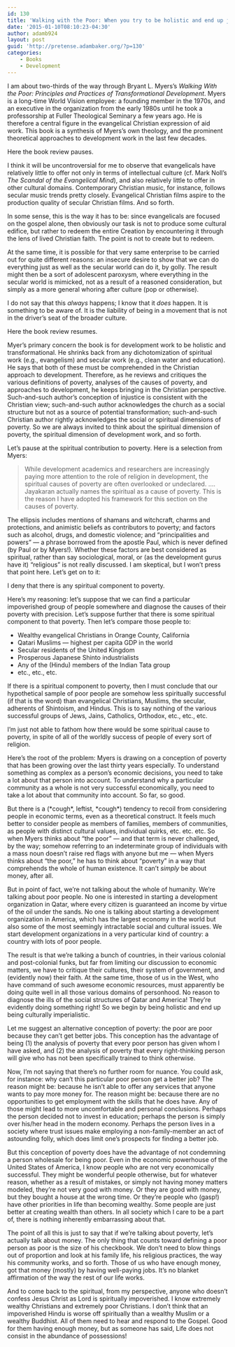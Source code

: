 ```yaml
---
id: 130
title: 'Walking with the Poor: When you try to be holistic and end up just being offensive'
date: '2015-01-10T08:10:23-04:30'
author: adamb924
layout: post
guid: 'http://pretense.adambaker.org/?p=130'
categories:
    - Books
    - Development
---
```


I am about two-thirds of the way through Bryant L. Myers’s *Walking With the Poor: Principles and Practices of Transformational Development*. Myers is a long-time World Vision employee: a founding member in the 1970s, and an executive in the organization from the early 1980s until he took a professorship at Fuller Theological Seminary a few years ago. He is therefore a central figure in the evangelical Christian expression of aid work. This book is a synthesis of Myers’s own theology, and the prominent theoretical approaches to development work in the last few decades.

Here the book review pauses.

I think it will be uncontroversial for me to observe that evangelicals have relatively little to offer not only in terms of intellectual culture (cf. Mark Noll’s *The Scandal of the Evangelical Mind*), and also relatively little to offer in other cultural domains. Contemporary Christian music, for instance, follows secular music trends pretty closely. Evangelical Christian films aspire to the production quality of secular Christian films. And so forth.

In some sense, this is the way it has to be: since evangelicals are focused on the gospel alone, then obviously our task is not to produce some cultural edifice, but rather to redeem the entire Creation by encountering it through the lens of lived Christian faith. The point is not to create but to redeem.

At the same time, it is possible for that very same enterprise to be carried out for quite different reasons: an insecure desire to show that we can do everything just as well as the secular world can do it, by golly. The result might then be a sort of adolescent paroxysm, where everything in the secular world is mimicked, not as a result of a reasoned consideration, but simply as a more general whoring after culture (pop or otherwise).

I do not say that this *always* happens; I know that it *does* happen. It is something to be aware of. It is the liability of being in a movement that is not in the driver’s seat of the broader culture.

Here the book review resumes.

Myer’s primary concern the book is for development work to be holistic and transformational. He shrinks back from any dichotomization of spiritual work (e.g., evangelism) and secular work (e.g., clean water and education). He says that both of these must be comprehended in the Christian approach to development. Therefore, as he reviews and critiques the various definitions of poverty, analyses of the causes of poverty, and approaches to development, he keeps bringing in the Christian perspective. Such-and-such author’s conception of injustice is consistent with the Christian view; such-and-such author acknowledges the church as a social structure but not as a source of potential transformation; such-and-such Christian author rightly acknowledges the social or spiritual dimensions of poverty. So we are always invited to think about the spiritual dimension of poverty, the spiritual dimension of development work, and so forth.

Let’s pause at the spiritual contribution to poverty. Here is a selection from Myers:

> While development academics and researchers are increasingly paying more attention to the role of religion in development, the spiritual causes of poverty are often overlooked or undeclared. …. Jayakaran actually names the spiritual as a cause of poverty. This is the reason I have adopted his framework for this section on the causes of poverty.

The ellipsis includes mentions of shamans and witchcraft, charms and protections, and animistic beliefs as contributors to poverty; and factors such as alcohol, drugs, and domestic violence; and “principalities and powers” — a phrase borrowed from the apostle Paul, which is never defined (by Paul or by Myers!). Whether these factors are best considered as spiritual, rather than say sociological, moral, or (as the development gurus have it) “religious” is not really discussed. I am skeptical, but I won’t press that point here. Let’s get on to it:

I deny that there is any spiritual component to poverty.

Here’s my reasoning: let’s suppose that we can find a particular impoverished group of people somewhere and diagnose the causes of their poverty with precision. Let’s suppose further that there is some spiritual component to that poverty. Then let’s compare those people to:

- Wealthy evangelical Christians in Orange County, California
- Qatari Muslims — highest per capita GDP in the world
- Secular residents of the United Kingdom
- Prosperous Japanese Shinto industrialists
- Any of the (Hindu) members of the Indian Tata group
- etc., etc., etc.

If there is a spiritual component to poverty, then I must conclude that our hypothetical sample of poor people are somehow less spiritually successful (if that is the word) than evangelical Christians, Muslims, the secular, adherents of Shintoism, and Hindus. This is to say nothing of the various successful groups of Jews, Jains, Catholics, Orthodox, etc., etc., etc.

I’m just not able to fathom how there would be some spiritual cause to poverty, in spite of all of the worldly success of people of every sort of religion.

Here’s the root of the problem: Myers is drawing on a conception of poverty that has been growing over the last thirty years especially. To understand something as complex as a person’s economic decisions, you need to take a lot about that person into account. To understand why a particular community as a whole is not very successful economically, you need to take a lot about that community into account. So far, so good.

But there is a (\*cough\*, leftist, \*cough\*) tendency to recoil from considering people in economic terms, even as a theoretical construct. It feels much better to consider people as members of families, members of communities, as people with distinct cultural values, individual quirks, etc. etc. etc. So when Myers thinks about “the poor” — and that term is never challenged, by the way; somehow referring to an indeterminate group of individuals with a mass noun doesn’t raise red flags with anyone but me — when Myers thinks about “the poor,” he has to think about “poverty” in a way that comprehends the whole of human existence. It can’t *simply* be about money, after all.

But in point of fact, we’re not talking about the whole of humanity. We’re talking about poor people. No one is interested in starting a development organization in Qatar, where every citizen is guaranteed an income by virtue of the oil under the sands. No one is talking about starting a development organization in America, which has the largest economy in the world but also some of the most seemingly intractable social and cultural issues. We start development organizations in a very particular kind of country: a country with lots of poor people.

The result is that we’re talking a bunch of countries, in their various colonial and post-colonial funks, but far from limiting our discussion to economic matters, we have to critique their cultures, their system of government, and (evidently now) their faith. At the same time, those of us in the West, who have command of such awesome economic resources, must apparently be doing quite well in all those various domains of personhood. No reason to diagnose the ills of the social structures of Qatar and America! They’re evidently doing something right! So we begin by being holistic and end up being culturally imperialistic.

Let me suggest an alternative conception of poverty: the poor are poor because they can’t get better jobs. This conception has the advantage of being (1) the analysis of poverty that every poor person has given whom I have asked, and (2) the analysis of poverty that every right-thinking person will give who has not been specifically trained to think otherwise.

Now, I’m not saying that there’s no further room for nuance. You could ask, for instance: why can’t this particular poor person get a better job? The reason might be: because he isn’t able to offer any services that anyone wants to pay more money for. The reason might be: because there are no opportunities to get employment with the skills that he does have. Any of those might lead to more uncomfortable and personal conclusions. Perhaps the person decided not to invest in education; perhaps the person is simply over his/her head in the modern economy. Perhaps the person lives in a society where trust issues make employing a non-family-member an act of astounding folly, which does limit one’s prospects for finding a better job.

But this conception of poverty does have the advantage of not condemning a person wholesale for being poor. Even in the economic powerhouse of the United States of America, I know people who are not very economically successful. They might be wonderful people otherwise, but for whatever reason, whether as a result of mistakes, or simply not having money matters modeled, they’re not very good with money. Or they are good with money, but they bought a house at the wrong time. Or they’re people who (gasp!) have other priorities in life than becoming wealthy. Some people are just better at creating wealth than others. In all society which I care to be a part of, there is nothing inherently embarrassing about that.

The point of all this is just to say that if we’re talking about poverty, let’s actually talk about money. The only thing that counts toward defining a poor person as poor is the size of his checkbook. We don’t need to blow things out of proportion and look at his family life, his religious practices, the way his community works, and so forth. Those of us who have enough money, got that money (mostly) by having well-paying jobs. It’s no blanket affirmation of the way the rest of our life works.

And to come back to the spiritual, from my perspective, anyone who doesn’t confess Jesus Christ as Lord is spiritually impoverished. I know extremely wealthy Christians and extremely poor Christians. I don’t think that an impoverished Hindu is worse off spiritually than a wealthy Muslim or a wealthy Buddhist. All of them need to hear and respond to the Gospel. Good for them having enough money, but as someone has said, Life does not consist in the abundance of possessions!